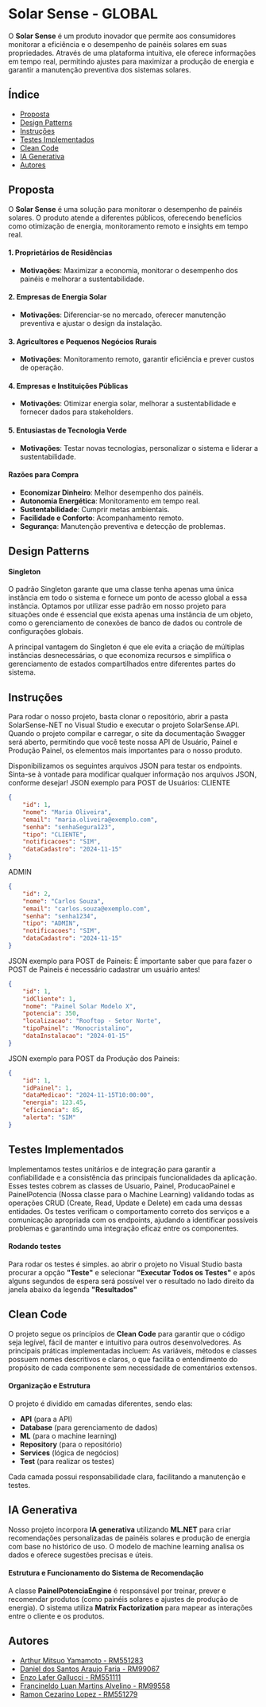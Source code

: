 
# Solar Sense - GLOBAL

O **Solar Sense** é um produto inovador que permite aos consumidores monitorar a eficiência e o desempenho de painéis solares em suas propriedades. Através de uma plataforma intuitiva, ele oferece informações em tempo real, permitindo ajustes para maximizar a produção de energia e garantir a manutenção preventiva dos sistemas solares.

## Índice

- [Proposta](#proposta)
- [Design Patterns](#design-patterns)
- [Instruções](#instruções)
- [Testes Implementados](#testes-implementados)
- [Clean Code](#clean-code)
- [IA Generativa](#ia-generativa)
- [Autores](#autores)

## Proposta

O **Solar Sense** é uma solução para monitorar o desempenho de painéis solares. O produto atende a diferentes públicos, oferecendo benefícios como otimização de energia, monitoramento remoto e insights em tempo real.

#### 1. **Proprietários de Residências**
- **Motivações**: Maximizar a economia, monitorar o desempenho dos painéis e melhorar a sustentabilidade.
  
#### 2. **Empresas de Energia Solar**
- **Motivações**: Diferenciar-se no mercado, oferecer manutenção preventiva e ajustar o design da instalação.

#### 3. **Agricultores e Pequenos Negócios Rurais**
- **Motivações**: Monitoramento remoto, garantir eficiência e prever custos de operação.

#### 4. **Empresas e Instituições Públicas**
- **Motivações**: Otimizar energia solar, melhorar a sustentabilidade e fornecer dados para stakeholders.

#### 5. **Entusiastas de Tecnologia Verde**
- **Motivações**: Testar novas tecnologias, personalizar o sistema e liderar a sustentabilidade.

#### Razões para Compra
- **Economizar Dinheiro**: Melhor desempenho dos painéis.
- **Autonomia Energética**: Monitoramento em tempo real.
- **Sustentabilidade**: Cumprir metas ambientais.
- **Facilidade e Conforto**: Acompanhamento remoto.
- **Segurança**: Manutenção preventiva e detecção de problemas.


## Design Patterns

#### **Singleton**
O padrão Singleton garante que uma classe tenha apenas uma única instância em todo o sistema e fornece um ponto de acesso global a essa instância. Optamos por utilizar esse padrão em nosso projeto para situações onde é essencial que exista apenas uma instância de um objeto, como o gerenciamento de conexões de banco de dados ou controle de configurações globais.

A principal vantagem do Singleton é que ele evita a criação de múltiplas instâncias desnecessárias, o que economiza recursos e simplifica o gerenciamento de estados compartilhados entre diferentes partes do sistema.

## Instruções
Para rodar o nosso projeto, basta clonar o repositório, abrir a pasta SolarSense-NET no Visual Studio e executar o projeto SolarSense.API. Quando o projeto compilar e carregar, o site da documentação Swagger será aberto, permitindo que você teste nossa API de Usuário, Painel e Produção Painel, os elementos mais importantes para o nosso produto.

Disponibilizamos os seguintes arquivos JSON para testar os endpoints. Sinta-se à vontade para modificar qualquer informação nos arquivos JSON, conforme desejar!
JSON exemplo para POST de Usuários:
CLIENTE
```json
{
    "id": 1,
    "nome": "Maria Oliveira",
    "email": "maria.oliveira@exemplo.com",
    "senha": "senhaSegura123",
    "tipo": "CLIENTE",
    "notificacoes": "SIM",
    "dataCadastro": "2024-11-15"
}
```
ADMIN
```json
{
    "id": 2,
    "nome": "Carlos Souza",
    "email": "carlos.souza@exemplo.com",
    "senha": "senha1234",
    "tipo": "ADMIN",
    "notificacoes": "SIM",
    "dataCadastro": "2024-11-15"
}
```


JSON exemplo para POST de Paineis:
É importante saber que para fazer o POST de Paineis é necessário cadastrar um usuário antes!
```json
{
    "id": 1,
    "idCliente": 1,
    "nome": "Painel Solar Modelo X",
    "potencia": 350,
    "localizacao": "Rooftop - Setor Norte",
    "tipoPainel": "Monocristalino",
    "dataInstalacao": "2024-01-15"
}
```

JSON exemplo para POST da Produção dos Paineis:
```json
{
    "id": 1,
    "idPainel": 1,
    "dataMedicao": "2024-11-15T10:00:00",
    "energia": 123.45,
    "eficiencia": 85,
    "alerta": "SIM"
}
```

## Testes Implementados

Implementamos testes unitários e de integração para garantir a confiabilidade e a consistência das principais funcionalidades da aplicação. Esses testes cobrem as classes de Usuario, Painel, ProducaoPainel e PainelPotencia (Nossa classe para o Machine Learning) validando todas as operações CRUD (Create, Read, Update e Delete) em cada uma dessas entidades. Os testes verificam o comportamento correto dos serviços e a comunicação apropriada com os endpoints, ajudando a identificar possíveis problemas e garantindo uma integração eficaz entre os componentes.

#### **Rodando testes**

Para rodar os testes é simples. ao abrir o projeto no Visual Studio basta procurar a opção **"Teste"** e selecionar **"Executar Todos os Testes"** e após alguns segundos de espera será possível ver o resultado no lado direito da janela abaixo da legenda **"Resultados"**


## Clean Code

O projeto segue os princípios de **Clean Code** para garantir que o código seja legível, fácil de manter e intuitivo para outros desenvolvedores. As principais práticas implementadas incluem:
As variáveis, métodos e classes possuem nomes descritivos e claros, o que facilita  o entendimento do propósito de cada componente sem necessidade de comentários extensos.

#### **Organização e Estrutura** 

O projeto é dividido em camadas diferentes, sendo elas:
 
- **API** (para a API)
- **Database** (para gerenciamento de dados)
- **ML** (para o machine learning) 
- **Repository** (para o repositório)
- **Services** (lógica de negócios)
- **Test** (para realizar os testes) 

Cada camada possui responsabilidade clara, facilitando a manutenção e testes.

## IA Generativa

Nosso projeto incorpora **IA generativa** utilizando **ML.NET** para criar recomendações personalizadas de painéis solares e produção de energia com base no histórico de uso. O modelo de machine learning analisa os dados e oferece sugestões precisas e úteis.

#### Estrutura e Funcionamento do Sistema de Recomendação

A classe **PainelPotenciaEngine** é responsável por treinar, prever e recomendar produtos (como painéis solares e ajustes de produção de energia). O sistema utiliza **Matrix Factorization** para mapear as interações entre o cliente e os produtos.

## Autores

- [Arthur Mitsuo Yamamoto - RM551283](https://github.com/ArthurMitsuoYamamoto)
- [Daniel dos Santos Araujo Faria - RM99067](https://github.com/DanielAraujoFaria)
- [Enzo Lafer Gallucci - RM551111](https://github.com/EnzoLafer)
- [Francineldo Luan Martins Alvelino - RM99558](https://github.com/FrancineldoLuan)
- [Ramon Cezarino Lopez - RM551279](https://github.com/RamonCezarinoLopez)
